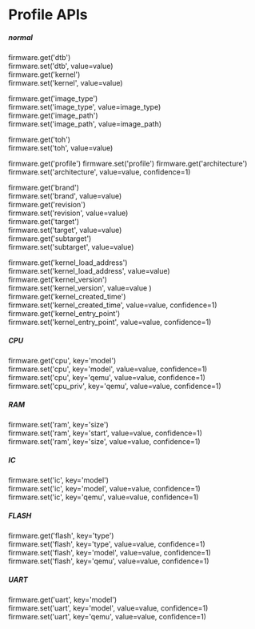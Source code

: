 # Profile APIs

##### normal
firmware.get('dtb')    
firmware.set('dtb', value=value)    
firmware.get('kernel')  
firmware.set('kernel', value=value)  

firmware.get('image_type')  
firmware.set('image_type', value=image_type)  
firmware.get('image_path')  
firmware.set('image_path', value=image_path)  

firmware.get('toh')    
firmware.set('toh', value=value)    

firmware.get('profile')
firmware.set('profile')
firmware.get('architecture')  
firmware.set('architecture', value=value, confidence=1)  

firmware.get('brand')  
firmware.set('brand', value=value)  
firmware.get('revision')  
firmware.set('revision', value=value)  
firmware.get('target')  
firmware.set('target', value=value)  
firmware.get('subtarget')  
firmware.set('subtarget', value=value)  

firmware.get('kernel_load_address')  
firmware.set('kernel_load_address', value=value)  
firmware.get('kernel_version')  
firmware.set('kernel_version', value=value )  
firmware.get('kernel_created_time')  
firmware.set('kernel_created_time', value=value, confidence=1)  
firmware.get('kernel_entry_point')  
firmware.set('kernel_entry_point', value=value, confidence=1)  
##### CPU
firmware.get('cpu', key='model')  
firmware.set('cpu', key='model', value=value, confidence=1)  
firmware.set('cpu', key='qemu', value=value, confidence=1)  
firmware.set('cpu_priv', key='qemu', value=value, confidence=1)  
##### RAM
firmware.set('ram', key='size')  
firmware.set('ram', key='start', value=value, confidence=1)  
firmware.set('ram', key='size', value=value, confidence=1)  
##### IC
firmware.set('ic', key='model')  
firmware.set('ic', key='model', value=value, confidence=1)  
firmware.set('ic', key='qemu', value=value, confidence=1)  
##### FLASH
firmware.get('flash', key='type')  
firmware.set('flash', key='type', value=value, confidence=1)  
firmware.set('flash', key='model', value=value, confidence=1)  
firmware.set('flash', key='qemu', value=value, confidence=1)  
##### UART
firmware.get('uart', key='model')  
firmware.set('uart', key='model', value=value, confidence=1)  
firmware.set('uart', key='qemu', value=value, confidence=1) 
